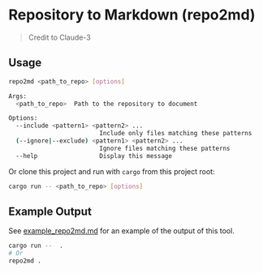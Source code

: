 # Repository to Markdown (repo2md)

> Credit to Claude-3

## Usage

```bash
repo2md <path_to_repo> [options]

Args:
  <path_to_repo>  Path to the repository to document

Options:
  --include <pattern1> <pattern2> ...
                         Include only files matching these patterns
  (--ignore|--exclude) <pattern1> <pattern2> ...
                         Ignore files matching these patterns
  --help                 Display this message
```

Or clone this project and run with `cargo` from this project root:

```bash
cargo run -- <path_to_repo> [options]
```

## Example Output

See [example_repo2md.md](example_repo2md.md) for an example of the output of this tool.

```sh
cargo run --  .
# Or
repo2md .
```
